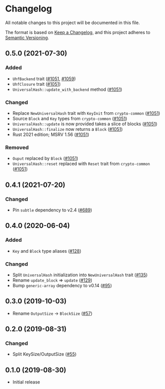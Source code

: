 # Changelog

All notable changes to this project will be documented in this file.

The format is based on [Keep a Changelog](https://keepachangelog.com/en/1.0.0/),
and this project adheres to [Semantic Versioning](https://semver.org/spec/v2.0.0.html).

## 0.5.0 (2021-07-30)
### Added
- `UhfBackend` trait ([#1051], [#1059])
- `UhfClosure` trait ([#1051])
- `UniversalHash::update_with_backend` method ([#1051])

### Changed
- Replace `NewUniversalHash` trait with `KeyInit` from `crypto-common` ([#1051])
- Source `Block` and `Key` types from `crypto-common` ([#1051])
- `UniversalHash::update` is now provided takes a slice of blocks ([#1051])
- `UniversalHash::finalize` now returns a `Block` ([#1051])
- Rust 2021 edition; MSRV 1.56 ([#1051])

### Removed
- `Ouput` replaced by `Block` ([#1051])
- `UniversalHash::reset` replaced with `Reset` trait from `crypto-common` ([#1051])

[#1051]: https://github.com/RustCrypto/traits/pull/1051
[#1059]: https://github.com/RustCrypto/traits/pull/1059

## 0.4.1 (2021-07-20)
### Changed
- Pin `subtle` dependency to v2.4 ([#689])

[#689]: https://github.com/RustCrypto/traits/pull/689

## 0.4.0 (2020-06-04)
### Added
- `Key` and `Block` type aliases ([#128])

### Changed
- Split `UniversalHash` initialization into `NewUniversalHash` trait ([#135])
- Rename `update_block` => `update` ([#129])
- Bump `generic-array` dependency to v0.14 ([#95])

[#135]: https://github.com/RustCrypto/traits/pull/135
[#129]: https://github.com/RustCrypto/traits/pull/129
[#128]: https://github.com/RustCrypto/traits/pull/128
[#95]: https://github.com/RustCrypto/traits/pull/95

## 0.3.0 (2019-10-03)
- Rename `OutputSize` -> `BlockSize` ([#57])

[#57]: https://github.com/RustCrypto/traits/pull/57

## 0.2.0 (2019-08-31)
### Changed
- Split KeySize/OutputSize ([#55])

[#55]: https://github.com/RustCrypto/traits/pull/55

## 0.1.0 (2019-08-30)
- Initial release
